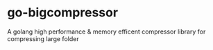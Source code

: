 # go-bigcompressor
A golang high performance & memory efficent compressor library for compressing large folder
